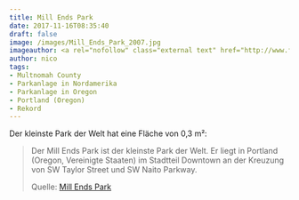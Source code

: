 ```yaml
---
title: Mill Ends Park
date: 2017-11-16T08:35:40
draft: false
image: /images/Mill_Ends_Park_2007.jpg
imageauthor: <a rel="nofollow" class="external text" href="http://www.flickr.com/people/78153302@N00">atul666</a> from Portland, USA
author: nico
tags: 
- Multnomah County
- Parkanlage in Nordamerika
- Parkanlage in Oregon
- Portland (Oregon)
- Rekord
---
```


Der kleinste Park der Welt hat eine Fläche von 0,3 m²:

> Der Mill Ends Park ist der kleinste Park der Welt. Er liegt in Portland
> (Oregon, Vereinigte Staaten) im Stadtteil Downtown an der Kreuzung von SW
> Taylor Street und SW Naito Parkway.
>
> Quelle: [Mill Ends Park](https://de.wikipedia.org/wiki/Mill_Ends_Park)
